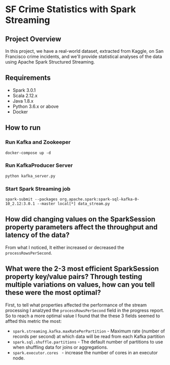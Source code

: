 # SF Crime Statistics with Spark Streaming #
## Project Overview ## 
In this project, we have a real-world dataset, extracted from Kaggle, on San Francisco crime incidents, and we'll provide statistical analyses of the data using Apache Spark Structured Streaming.

## Requirements ##
- Spark 3.0.1
- Scala 2.12.x
- Java 1.8.x
- Python 3.6.x or above
- Docker

## How to run ##
### Run Kafka and Zookeeper ###
`docker-compose up -d`

### Run KafkaProducer Server ###
`python kafka_server.py`

### Start Spark Streaming job ###
`spark-submit --packages org.apache.spark:spark-sql-kafka-0-10_2.12:3.0.1 --master local[*] data_stream.py`

## How did changing values on the SparkSession property parameters affect the throughput and latency of the data? ##
From what I noticed, It either increased or decreased the `processRowsPerSecond`.

## What were the 2-3 most efficient SparkSession property key/value pairs? Through testing multiple variations on values, how can you tell these were the most optimal? ##
First, to tell what properties affected the performance of the stream processing I analzyed the `processRowsPerSecond` field in the progress report. So to reach a more optimal value I found that the these 3 fields seemed to affted this metric the most:
- `spark.streaming.kafka.maxRatePerPartition` - Maximum rate (number of records per second) at which data will be read from each Kafka partition
- `spark.sql.shuffle.partitions` - The default number of partitions to use when shuffling data for joins or aggregations.
- `spark.executor.cores	` - increase the number of cores in an executor node.